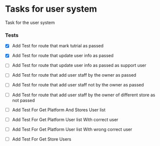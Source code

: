 # Tasks for user system
Task for the user system
### Tests
- [x] Add Test for route that mark tutrial as passed
- [x] Add Test for route that update user info as passed
- [ ] Add Test for route that update user info as passed as support user
- [ ] Add Test for route that add user staff by the owner as passed
- [ ] Add Test for route that add user staff not by the owner as passed
- [ ] Add Test for route that add user staff by the owner of different store as not passed
- [ ] Add Test For Get Platform And Stores User list
- [ ] Add Test For Get Platform User list With correct user
- [ ] Add Test For Get Platform User list With wrong correct user
- [ ] Add Test For Get Store Users



